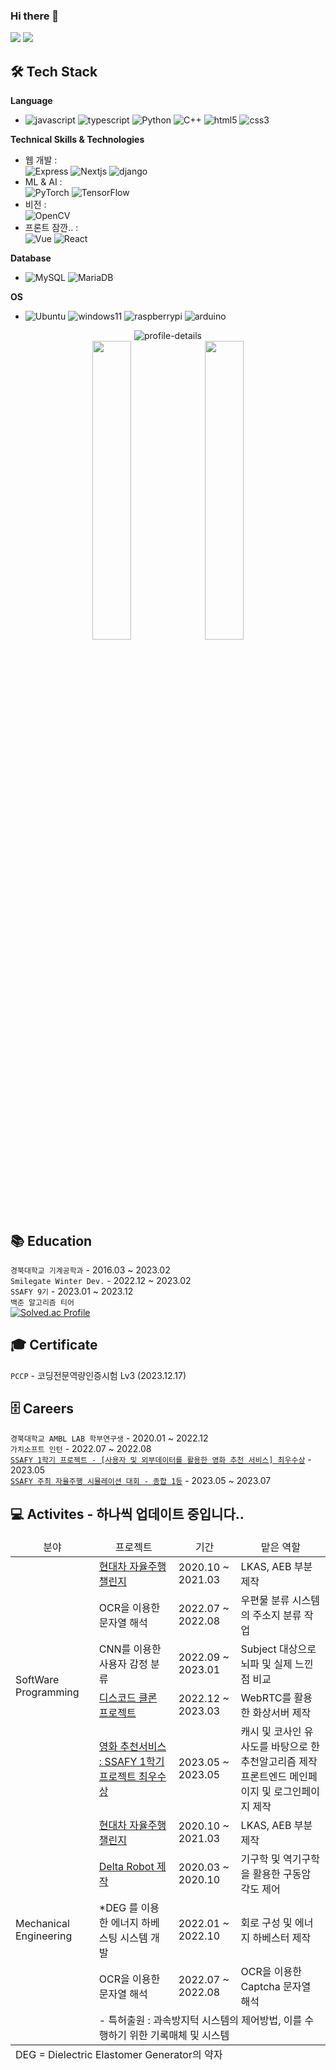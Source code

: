 ### Hi there 👋

<!-- ![javascript](https://img.shields.io/badge/JavaScript-F7DF1E.svg?style=flat-squaree&logo=javascript&logoColor=black)
<a href="연결하고싶은링크"><img src="https://img.shields.io/badge/뱃지이름-뱃지색상?style=flat-square&logo=로고이미지이름&logoColor=white&link=연결하고싶은링크"/></a>  -->

<img src="https://img.shields.io/badge/instagram-E4405F?style=flat-squaree&logo=instagram&logoColor=white"/> <a href="mailto:tncks097@gmail.com"><img src="https://img.shields.io/badge/Gmail-EA4335?style=flat-squaree&logo=gmail&logoColor=white&link=mailto:tncks097@gmail.com"/></a>


<!--
**Kimsc9976/Kimsc9976** is a ✨ _special_ ✨ repository because its `README.md` (this file) appears on your GitHub profile.
![Nodejs](https://img.shields.io/badge/Nodejs-%339933.svg?style=flat-squaree&logo=Node.js&logoColor=white)
Here are some ideas to get you started:

- 🔭 I’m currently working on ...
- 🌱 I’m currently learning ...
- 👯 I’m looking to collaborate on ...
- 🤔 I’m looking for help with ...
- 💬 Ask me about ...
- 📫 How to reach me: ...
- 😄 Pronouns: ...
- ⚡ Fun fact: ...
-->
🛠 Tech Stack
--- 

**Language**<br>
- ![javascript](https://img.shields.io/badge/JavaScript-F7DF1E.svg?style=flat-squaree&logo=javascript&logoColor=black)
![typescript](https://img.shields.io/badge/TypeScript-3178C6.svg?style=flat-squaree&logo=typescript&logoColor=white)
![Python](https://img.shields.io/badge/python-3670A0?style=flat-squaree&logo=python&logoColor=white)
![C++](https://img.shields.io/badge/C++-%2300599C.svg?style=flat-squaree&logo=c%2B%2B&logoColor=white)
![html5](https://img.shields.io/badge/HTML5-E34F26.svg?style=flat-squaree&logo=html5&logoColor=white)
![css3](https://img.shields.io/badge/CSS3-1572B6.svg?style=flat-squaree&logo=css3&logoColor=white)


**Technical Skills & Technologies** <br>
- 웹 개발 :<br>
![Express](https://img.shields.io/badge/Express-000000.svg?style=flat-squaree&logo=express&logoColor=white)
![Nextjs](https://img.shields.io/badge/Nextjs-ffffff.svg?style=flat-squaree&logo=nextdotjs&logoColor=black)
![django](https://img.shields.io/badge/django-092E20.svg?style=flat-squaree&logo=django&logoColor=white)
- ML & AI : 
   <br>![PyTorch](https://img.shields.io/badge/PyTorch-%23EE4C2C.svg?style=flat-squaree&logo=PyTorch&logoColor=white)
![TensorFlow](https://img.shields.io/badge/TensorFlow-FF6F00.svg?style=flat-squaree&logo=TensorFlow&logoColor=white)
- 비전 :
   <br>![OpenCV](https://img.shields.io/badge/openCV-143055.svg?style=flat-squaree&logo=opencv&logoColor=white)
- 프론트 잠깐.. :<br>
![Vue](https://img.shields.io/badge/Vue-4FC08D.svg?style=flat-squaree&logo=vuedotjs&logoColor=white)
![React](https://img.shields.io/badge/React-61DAFB.svg?style=flat-squaree&logo=React&logoColor=black)
  
**Database** <br>
- ![MySQL](https://img.shields.io/badge/MySQL-%2300f.svg?style=flat-squaree&logo=mysql&logoColor=white&textColor=white)
![MariaDB](https://img.shields.io/badge/MariaDB-003545.svg?style=flat-squaree&logo=MariaDB&logoColor=white)

**OS** <br>
- ![Ubuntu](https://img.shields.io/badge/Ubuntu-E95420?style=flat-squaree&logo=ubuntu&logoColor=white)
![windows11](https://img.shields.io/badge/Windows-0078D4?style=flat-squaree&logo=windows11&logoColor=white)
![raspberrypi](https://img.shields.io/badge/RaspberryPi-A22846?style=flat-squaree&logo=raspberrypi&logoColor=white)
![arduino](https://img.shields.io/badge/arduino-00979D?style=flat-squaree&logo=arduino&logoColor=white)

<div align="center">

![profile-details](http://github-profile-summary-cards.vercel.app/api/cards/profile-details?username=Kimsc9976&theme=github) <br>
<img src="http://github-profile-summary-cards.vercel.app/api/cards/most-commit-language?username=Kimsc9976&theme=github" width="35%" height="35%">
<img src="http://github-profile-summary-cards.vercel.app/api/cards/repos-per-language?username=Kimsc9976&theme=github" width="35%" height="35%">
<!--
<img src="https://github-readme-stats.vercel.app/api/top-langs/?username=Kimsc9976&hide=jupyter%20notebook" width="24%" height="24%">
-->
<!--
<picture>
 <source media="(prefers-color-scheme: dark)" srcset="https://raw.githubusercontent.com/Kimsc9976/Kimsc9976/output/github-contribution-grid-snake-dark.svg">
 <source media="(prefers-color-scheme: light)" srcset="https://raw.githubusercontent.com/Kimsc9976/Kimsc9976/output/github-contribution-grid-snake.svg">
 <img alt="github contribution grid snake animation" src="https://raw.githubusercontent.com/Kimsc9976/Kimsc9976/output/github-contribution-grid-snake.svg">
</picture>
-->
<br> 

</div>
   
  
📚 Education
---
`경북대학교 기계공학과` - 2016.03 ~ 2023.02 <br>
`Smilegate Winter Dev.` - 2022.12 ~ 2023.02 <br>
`SSAFY 9기` - 2023.01 ~ 2023.12 <br>
`백준 알고리즘 티어`<br>
[![Solved.ac Profile](http://mazassumnida.wtf/api/v2/generate_badge?boj=tncks097)](https://solved.ac/tncks097/)

🎓 Certificate 
---
`PCCP` - 코딩전문역량인증시험 Lv3 (2023.12.17)

🗄️ Careers 
---
`경북대학교 AMBL LAB 학부연구생` - 2020.01 ~ 2022.12 <br>
`가치소프트 인턴` - 2022.07 ~ 2022.08 <br>
<a href="https://github.com/SSAFY-Fianl-PJT/SSAFY-Final-PJT">`SSAFY 1학기 프로젝트 - [사용자 및 외부데이터를 활용한 영화 추천 서비스] 최우수상`</a> - 2023.05 <br>
<a href="https://github.com/SSA92/SSA92">`SSAFY 주최 자율주행 시뮬레이션 대회 - 종합 1등`</a> - 2023.05 ~ 2023.07 <br>



💻 Activites - 하나씩 업데이트 중입니다..
---


<table>
   <thead>
     <tr style="text-align: center;">
       <td>분야</td>
       <td>프로젝트</td>
       <td>기간</td>
       <td>맡은 역할</td>
     </tr>
   </thead>
   <tbody>
     <tr id="SoftWare Programming">
       <td rowspan="5">SoftWare Programming</td>
       <td><a href="/Project/young_hyundai/">현대차 자율주행 챌린지</a></td>
       <td>2020.10 ~ 2021.03</td>
       <td> LKAS, AEB 부분 제작</td>
     </tr>
     <tr>
       <td>OCR을 이용한 문자열 해석</td>
       <td>2022.07 ~ 2022.08</td>
       <td>우편물 분류 시스템의 주소지 분류 작업</td>
     </tr>
     <tr>
       <td>CNN를 이용한 사용자 감정 분류</td>
       <td>2022.09 ~ 2023.01</td>
       <td>Subject 대상으로 뇌파 및 실제 느낀점 비교</td>
     </tr>
     <tr>       
       <td><a href="/Project/Ottogi/">디스코드 클론 프로젝트</a></td>
       <td>2022.12 ~ 2023.03</td>
        <td>WebRTC를 활용한 화상서버 제작</td>
     </tr>
     <tr>       
       <td><a href="https://github.com/SSAFY-Fianl-PJT/SSAFY-Final-PJT">영화 추천서비스 : SSAFY 1학기 프로젝트 최우수상 </a></td>
       <td>2023.05 ~ 2023.05</td>
        <td>캐시 및 코사인 유사도를 바탕으로 한 추천알고리즘 제작<br>프론트엔드 메인페이지 및 로그인페이지 제작 </td>
     </tr>
     <tr id="Mechanical Engineering">
       <td rowspan="5">Mechanical Engineering</td>
       <td><a href="/Project/young_hyundai/">현대차 자율주행 챌린지</a></td>
       <td>2020.10 ~ 2021.03</td>
        <td> LKAS, AEB 부분 제작</td>
     </tr>
     <tr>
        <td><a href="/Project/Delta_robot/">Delta Robot 제작</a></td>
       <td>2020.03 ~ 2020.10</td>
        <td> 기구학 및 역기구학을 활용한 구동암 각도 제어</td>
     </tr>
     <tr>
       <td>*DEG 를 이용한 에너지 하베스팅 시스템 개발</td>
       <td>2022.01 ~ 2022.10</td>
       <td>회로 구성 및 에너지 하베스터 제작</td>
     </tr>
     <tr>
       <td>OCR을 이용한 문자열 해석</td>
       <td>2022.07 ~ 2022.08</td>
       <td>OCR을 이용한 Captcha 문자열 해석</td>
     </tr>
     <tr>
         <td colspan="4">
            - 특허출원 : 과속방지턱 시스템의 제어방법, 이를 수행하기 위한 기록매체 및 시스템
         </td>
     </tr>
      
  </tbody>
   <tfoot>
      <tr id="annotation">
         <td colspan="4">
            DEG = Dielectric Elastomer Generator의 약자
         </td>
      </tr>
   </tfoot>
</table>

<!-- 
**** Software programming 관련 Project <br>
 
|프로젝트|기간|
|:---:|:---:|
|[디스코드 클론 프로젝트 : WebRTC를 활용한 화상서버 제작](/Project/Ottogi/)|2022.12 ~ 2023.03|
|CNN를 이용한 사용자 감정 분류|2022.09 ~ 2023.01|
|OCR을 이용한 문자열 해석|2022.07 ~ 2022.08|
|[Camera를 이용한 물체 데이터 분석 및 해석](/Project/gachi_soft_internship/)|2022.07 ~ 2022.08|
|[현대차 자율주행 챌린지 LKAS, AEB 부분 제작 ](/Project/young_hyundai/)|2020.01 ~ 2020.09|




**** Mechanical engineering 관련 Project <br>

|프로젝트|기간|
|:---:|:---:|
|DEG 를 이용한 에너지 하베스팅 시스템 개발|2022.01 ~ 2022.10|
|OCR을 이용한 문자열 해석|2022.07 ~ 2022.08|
|[현대차 자율주행 챌린지 LKAS, AEB 부분 제작 ](/Project/young_hyundai/)|2020.01 ~ 2020.09|
|[Delta Robot 제작](/Project/Delta_robot/)|2020.03 ~ 2020.08|



<table>
   <tr>
      <td> 
        <a href="https://github.com/SSAFY-Fianl-PJT/SSAFY-Final-PJT"> SSAFY 1학기 공통 프로젝트 </a> <br>- 2023.05 <br> 
      </td>
      <td>
         외부 데이터 및 User데이터를 활용한 영화 추천서비스
      </td>
      <td> 최우수상 </td>
   </tr>
  <tr id="SSAFY_RACE">
    <td rowspan="3">SSAFY 주최 자율주행 시뮬레이션 대회<br> - 2023.07 </td>
    <td>기본 주행 분야[Path Planning] </td>
    <td>3 위</td>
  </tr     
  <tr>
    <td>장애물 회피 분야[Local Path Planning]</td>
    <td>2 위</td>
  </tr>
  <tr>
    <td>최종 종합 부분</td>
    <td>1 위</td>
  </tr>
</table>

 -->




